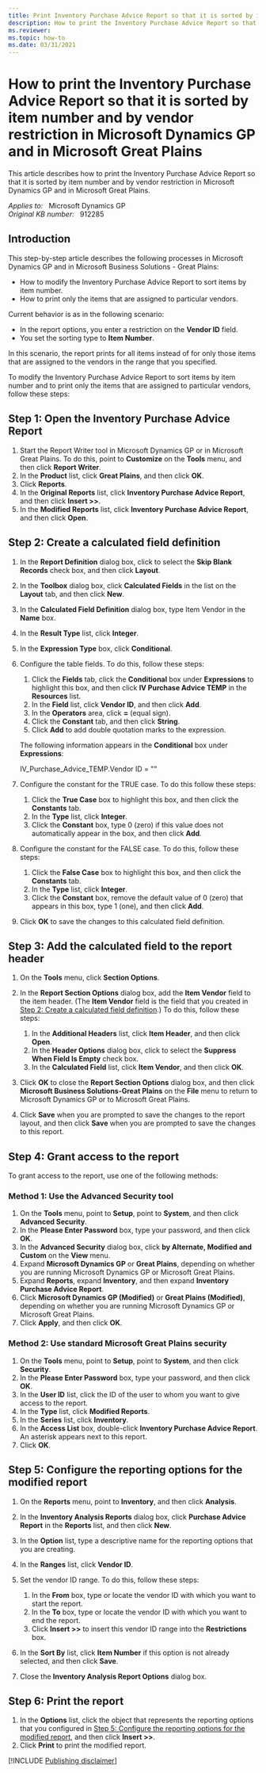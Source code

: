 ```yaml
---
title: Print Inventory Purchase Advice Report so that it is sorted by item number and by vendor restriction
description: How to print the Inventory Purchase Advice Report so that it is sorted by item number and by vendor restriction in Microsoft Dynamics GP and in Microsoft Great Plains.
ms.reviewer:
ms.topic: how-to
ms.date: 03/31/2021
---
```

# How to print the Inventory Purchase Advice Report so that it is sorted by item number and by vendor restriction in Microsoft Dynamics GP and in Microsoft Great Plains

This article describes how to print the Inventory Purchase Advice Report so that it is sorted by item number and by vendor restriction in Microsoft Dynamics GP and in Microsoft Great Plains.

_Applies to:_ &nbsp; Microsoft Dynamics GP  
_Original KB number:_ &nbsp; 912285

## Introduction

This step-by-step article describes the following processes in Microsoft Dynamics GP and in Microsoft Business Solutions - Great Plains:

- How to modify the Inventory Purchase Advice Report to sort items by item number.
- How to print only the items that are assigned to particular vendors.

Current behavior is as in the following scenario:

- In the report options, you enter a restriction on the **Vendor ID** field.
- You set the sorting type to **Item Number**.

In this scenario, the report prints for all items instead of for only those items that are assigned to the vendors in the range that you specified.

To modify the Inventory Purchase Advice Report to sort items by item number and to print only the items that are assigned to particular vendors, follow these steps:

## Step 1: Open the Inventory Purchase Advice Report

1. Start the Report Writer tool in Microsoft Dynamics GP or in Microsoft Great Plains. To do this, point to **Customize** on the **Tools** menu, and then click **Report Writer**.
2. In the **Product** list, click **Great Plains**, and then click **OK**.
3. Click **Reports**.
4. In the **Original Reports** list, click **Inventory Purchase Advice Report**, and then click **Insert >>**.
5. In the **Modified Reports** list, click **Inventory Purchase Advice Report**, and then click **Open**.

## Step 2: Create a calculated field definition

1. In the **Report Definition** dialog box, click to select the **Skip Blank Records** check box, and then click **Layout**.
2. In the **Toolbox** dialog box, click **Calculated Fields** in the list on the **Layout** tab, and then click **New**.
3. In the **Calculated Field Definition** dialog box, type Item Vendor in the **Name** box.
4. In the **Result Type** list, click **Integer**.
5. In the **Expression Type** box, click **Conditional**.
6. Configure the table fields. To do this, follow these steps:

    1. Click the **Fields** tab, click the **Conditional** box under **Expressions** to highlight this box, and then click **IV Purchase Advice TEMP** in the **Resources** list.
    2. In the **Field** list, click **Vendor ID**, and then click **Add**.
    3. In the **Operators** area, click **=** (equal sign).
    4. Click the **Constant** tab, and then click **String**.
    5. Click **Add** to add double quotation marks to the expression.

    The following information appears in the **Conditional** box under **Expressions**:

    IV_Purchase_Advice_TEMP.Vendor ID = ""

7. Configure the constant for the TRUE case. To do this follow these steps:

    1. Click the **True Case** box to highlight this box, and then click the **Constants** tab.
    2. In the **Type** list, click **Integer**.
    3. Click the **Constant** box, type 0 (zero) if this value does not automatically appear in the box, and then click **Add**.

8. Configure the constant for the FALSE case. To do this, follow these steps:

    1. Click the **False Case** box to highlight this box, and then click the **Constants** tab.
    2. In the **Type** list, click **Integer**.
    3. Click the **Constant** box, remove the default value of 0 (zero) that appears in this box, type 1 (one), and then click **Add**.

9. Click **OK** to save the changes to this calculated field definition.

## Step 3: Add the calculated field to the report header

1. On the **Tools** menu, click **Section Options**.
2. In the **Report Section Options** dialog box, add the **Item Vendor** field to the item header. (The **Item Vendor** field is the field that you created in [Step 2: Create a calculated field definition](#step-2-create-a-calculated-field-definition).) To do this, follow these steps:

    1. In the **Additional Headers** list, click **Item Header**, and then click **Open**.
    2. In the **Header Options** dialog box, click to select the **Suppress When Field Is Empty** check box.
    3. In the **Calculated Field** list, click **Item Vendor**, and then click **OK**.

3. Click **OK** to close the **Report Section Options** dialog box, and then click **Microsoft Business Solutions-Great Plains** on the **File** menu to return to Microsoft Dynamics GP or to Microsoft Great Plains.
4. Click **Save** when you are prompted to save the changes to the report layout, and then click **Save** when you are prompted to save the changes to this report.

## Step 4: Grant access to the report

To grant access to the report, use one of the following methods:

### Method 1: Use the Advanced Security tool

1. On the **Tools** menu, point to **Setup**, point to **System**, and then click **Advanced Security**.
2. In the **Please Enter Password** box, type your password, and then click **OK**.
3. In the **Advanced Security** dialog box, click **by Alternate, Modified and Custom** on the **View** menu.
4. Expand **Microsoft Dynamics GP** or **Great Plains**, depending on whether you are running Microsoft Dynamics GP or Microsoft Great Plains.
5. Expand **Reports**, expand **Inventory**, and then expand **Inventory Purchase Advice Report**.
6. Click **Microsoft Dynamics GP (Modified)** or **Great Plains (Modified)**, depending on whether you are running Microsoft Dynamics GP or Microsoft Great Plains.
7. Click **Apply**, and then click **OK**.

### Method 2: Use standard Microsoft Great Plains security

1. On the **Tools** menu, point to **Setup**, point to **System**, and then click **Security**.
2. In the **Please Enter Password** box, type your password, and then click **OK**.
3. In the **User ID** list, click the ID of the user to whom you want to give access to the report.
4. In the **Type** list, click **Modified Reports**.
5. In the **Series** list, click **Inventory**.
6. In the **Access List** box, double-click **Inventory Purchase Advice Report**. An asterisk appears next to this report.
7. Click **OK**.

## Step 5: Configure the reporting options for the modified report

1. On the **Reports** menu, point to **Inventory**, and then click **Analysis**.
2. In the **Inventory Analysis Reports** dialog box, click **Purchase Advice Report** in the **Reports** list, and then click **New**.
3. In the **Option** list, type a descriptive name for the reporting options that you are creating.
4. In the **Ranges** list, click **Vendor ID**.
5. Set the vendor ID range. To do this, follow these steps:

    1. In the **From** box, type or locate the vendor ID with which you want to start the report.
    2. In the **To** box, type or locate the vendor ID with which you want to end the report.
    3. Click **Insert >>** to insert this vendor ID range into the **Restrictions** box.
6. In the **Sort By** list, click **Item Number** if this option is not already selected, and then click **Save**.
7. Close the **Inventory Analysis Report Options** dialog box.

## Step 6: Print the report

1. In the **Options** list, click the object that represents the reporting options that you configured in [Step 5: Configure the reporting options for the modified report](#step-5-configure-the-reporting-options-for-the-modified-report), and then click **Insert >>**.
2. Click **Print** to print the modified report.

[!INCLUDE [Publishing disclaimer](../../includes/publishing-disclaimer.md)]
